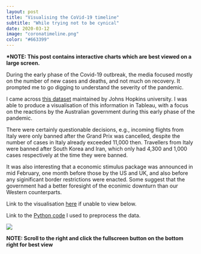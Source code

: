 ```yaml
---
layout: post
title: "Visualising the CoVid-19 timeline"
subtitle: "While trying not to be cynical"
date: 2020-03-12
image: "coronatimeline.png"
color: "#663399"
---
```

**\*NOTE: This post contains interactive charts which are best viewed on a large screen.**

During the early phase of the Covid-19 outbreak, the media focused mostly on the number of new cases and deaths, and not much on recovery. It prompted me to go digging to understand the severity of the pandemic.

I came across [this dataset](https://github.com/CSSEGISandData/COVID-19) maintained by Johns Hopkins university. I was able to produce a visualisation of this information in Tableau, with a focus on the reactions by the Australian government during this early phase of the pandemic. 

There were certainly questionable decisions, e.g., incoming flights from Italy were only banned after the Grand Prix was cancelled, despite the number of cases in Italy already exceeded 11,000 then. Travellers from Italy were banned after South Korea and Iran, which only had 4,300 and 1,000 cases respectively at the time they were banned. 

It was also interesting that a economic stimulus package was announced  in mid February, one month before those by the US and UK, and also before any siginificant border restrictions were enacted. Some suggest that the government had a better foresight of the econimic downturn than our Western counterparts.

Link to the visualisation [here](https://public.tableau.com/profile/tri1422#!/vizhome/CoVtrends/CoV-19-story?publish=yes) if unable to view below.

Link to the [Python code](https://github.com/tri47/CoVid-19-trends) I used to preprocess the data. 


<div class='tableauPlaceholder' id='viz1586685144652' style='position: relative'><noscript><a href='#'><img alt=' ' src='https:&#47;&#47;public.tableau.com&#47;static&#47;images&#47;Co&#47;CoVtrends&#47;CoV-19-story&#47;1_rss.png' style='border: none' /></a></noscript><object class='tableauViz'  style='display:none;'><param name='host_url' value='https%3A%2F%2Fpublic.tableau.com%2F' /> <param name='embed_code_version' value='3' /> <param name='site_root' value='' /><param name='name' value='CoVtrends&#47;CoV-19-story' /><param name='tabs' value='no' /><param name='toolbar' value='yes' /><param name='static_image' value='https:&#47;&#47;public.tableau.com&#47;static&#47;images&#47;Co&#47;CoVtrends&#47;CoV-19-story&#47;1.png' /> <param name='animate_transition' value='yes' /><param name='display_static_image' value='yes' /><param name='display_spinner' value='yes' /><param name='display_overlay' value='yes' /><param name='display_count' value='yes' /><param name='filter' value='publish=yes' /></object></div>                

<script type='text/javascript'>                    var divElement = document.getElementById('viz1586685144652');                    var vizElement = divElement.getElementsByTagName('object')[0];                    vizElement.style.width='1000px';vizElement.style.height='827px';                    var scriptElement = document.createElement('script');                    scriptElement.src = 'https://public.tableau.com/javascripts/api/viz_v1.js';                    vizElement.parentNode.insertBefore(scriptElement, vizElement);             
   </script>

**NOTE: Scroll to the right and click the fullscreen button on the bottom right for best view**